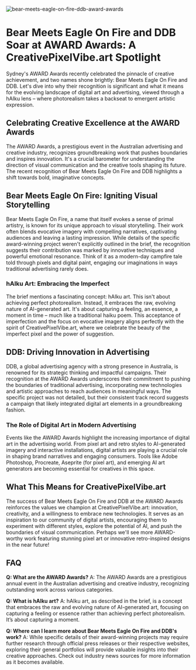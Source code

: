 ![bear-meets-eagle-on-fire-ddb-award-awards](https://images.pexels.com/photos/33443227/pexels-photo-33443227.jpeg?auto=compress&cs=tinysrgb&fit=crop&h=627&w=1200)

# Bear Meets Eagle On Fire and DDB Soar at AWARD Awards: A CreativePixelVibe.art Spotlight

Sydney's AWARD Awards recently celebrated the pinnacle of creative achievement, and two names shone brightly: Bear Meets Eagle On Fire and DDB. Let's dive into why their recognition is significant and what it means for the evolving landscape of digital art and advertising, viewed through a hAIku lens – where photorealism takes a backseat to emergent artistic expression.

## Celebrating Creative Excellence at the AWARD Awards

The AWARD Awards, a prestigious event in the Australian advertising and creative industry, recognizes groundbreaking work that pushes boundaries and inspires innovation. It's a crucial barometer for understanding the direction of visual communication and the creative tools shaping its future. The recent recognition of Bear Meets Eagle On Fire and DDB highlights a shift towards bold, imaginative concepts.

## Bear Meets Eagle On Fire: Igniting Visual Storytelling

Bear Meets Eagle On Fire, a name that itself evokes a sense of primal artistry, is known for its unique approach to visual storytelling. Their work often blends evocative imagery with compelling narratives, captivating audiences and leaving a lasting impression. While details of the specific award-winning project weren't explicitly outlined in the brief, the recognition suggests their contribution was marked by innovative techniques and powerful emotional resonance. Think of it as a modern-day campfire tale told through pixels and digital paint, engaging our imaginations in ways traditional advertising rarely does.

### hAIku Art: Embracing the Imperfect

The brief mentions a fascinating concept: hAIku art. This isn't about achieving perfect photorealism. Instead, it embraces the raw, evolving nature of AI-generated art. It's about capturing a feeling, an essence, a moment in time – much like a traditional haiku poem. This acceptance of imperfection and the focus on evocative imagery aligns perfectly with the spirit of CreativePixelVibe.art, where we celebrate the beauty of the imperfect pixel and the power of suggestion.

## DDB: Driving Innovation in Advertising

DDB, a global advertising agency with a strong presence in Australia, is renowned for its strategic thinking and impactful campaigns. Their recognition at the AWARD Awards underscores their commitment to pushing the boundaries of traditional advertising, incorporating new technologies and artistic approaches to reach audiences in meaningful ways. The specific project was not detailed, but their consistent track record suggests a campaign that likely integrated digital art elements in a groundbreaking fashion.

### The Role of Digital Art in Modern Advertising

Events like the AWARD Awards highlight the increasing importance of digital art in the advertising world. From pixel art and retro styles to AI-generated imagery and interactive installations, digital artists are playing a crucial role in shaping brand narratives and engaging consumers. Tools like Adobe Photoshop, Procreate, Aseprite (for pixel art), and emerging AI art generators are becoming essential for creatives in this space.

## What This Means for CreativePixelVibe.art

The success of Bear Meets Eagle On Fire and DDB at the AWARD Awards reinforces the values we champion at CreativePixelVibe.art: innovation, creativity, and a willingness to embrace new technologies. It serves as an inspiration to our community of digital artists, encouraging them to experiment with different styles, explore the potential of AI, and push the boundaries of visual communication. Perhaps we'll see more AWARD-worthy work featuring stunning pixel art or innovative retro-inspired designs in the near future!

## FAQ

**Q: What are the AWARD Awards?**
A: The AWARD Awards are a prestigious annual event in the Australian advertising and creative industry, recognizing outstanding work across various categories.

**Q: What is hAIku art?**
A: hAIku art, as described in the brief, is a concept that embraces the raw and evolving nature of AI-generated art, focusing on capturing a feeling or essence rather than achieving perfect photorealism. It’s about capturing a moment.

**Q: Where can I learn more about Bear Meets Eagle On Fire and DDB's work?**
A: While specific details of their award-winning projects may require further research through official press releases or their respective websites, exploring their general portfolios will provide valuable insights into their creative approaches. Check out industry news sources for more information as it becomes available.
